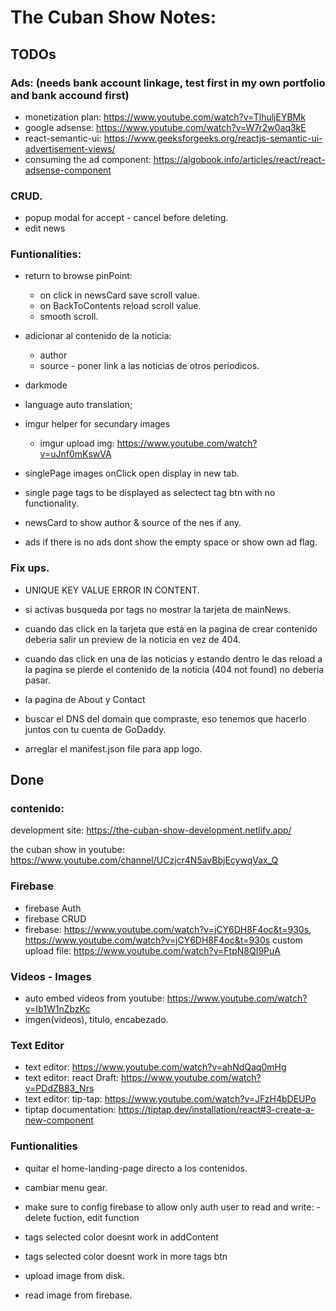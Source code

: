 # The Cuban Show Notes:
## TODOs
### Ads: (needs bank account linkage, test first in my own portfolio and bank accound first)
- monetization plan: https://www.youtube.com/watch?v=TlhuljEYBMk
- google  adsense: https://www.youtube.com/watch?v=W7r2w0aq3kE
- react-semantic-ui: https://www.geeksforgeeks.org/reactjs-semantic-ui-advertisement-views/
- consuming the ad component: https://algobook.info/articles/react/react-adsense-component

### CRUD.
- popup modal for accept - cancel before deleting.
- edit news

### Funtionalities:

- return to browse pinPoint:
    - on click in newsCard save scroll value.
    - on BackToContents reload scroll value.
    - smooth scroll.


- adicionar al contenido de la noticia: 
    - author
    - source - poner link a las noticias de otros periodicos.
    
- darkmode
- language auto translation;

- imgur helper for secundary images
    - imgur upload img: https://www.youtube.com/watch?v=uJnf0mKswVA 

- singlePage images onClick open display in new tab.
- single page tags to be displayed as selectect tag btn with no functionality.

- newsCard to show author & source of the nes if any.

- ads if there is no ads dont show the empty space or show own ad flag.

### Fix ups.
- UNIQUE KEY VALUE ERROR IN CONTENT.

- si activas busqueda por tags no mostrar la tarjeta de mainNews.

- cuando das click en la tarjeta que está en la pagina de crear contenido deberia salir un preview de la noticia en vez de 404.

- cuando das click en una de las noticias y estando dentro le das reload a la pagina se pierde el contenido de la noticia (404 not found) no deberia pasar.

- la pagina de About y Contact

- buscar el DNS del domain que compraste, eso tenemos que hacerlo juntos con tu cuenta de GoDaddy.

- arreglar el manifest.json file para app logo.

## Done

### contenido: 
development site: https://the-cuban-show-development.netlify.app/

the cuban show in youtube: https://www.youtube.com/channel/UCzjcr4N5avBbjEcywqVax_Q

### Firebase
- firebase Auth
- firebase CRUD
- firebase: https://www.youtube.com/watch?v=jCY6DH8F4oc&t=930s, https://www.youtube.com/watch?v=jCY6DH8F4oc&t=930s
custom upload file: https://www.youtube.com/watch?v=FtpN8QI9PuA


### Videos - Images
- auto embed videos from youtube: https://www.youtube.com/watch?v=Ib1W1nZbzKc
- imgen(videos), titulo, encabezado.

### Text Editor
- text editor: https://www.youtube.com/watch?v=ahNdQaq0mHg
- text editor: react Draft: https://www.youtube.com/watch?v=PDdZB83_Nrs
- text editor: tip-tap: https://www.youtube.com/watch?v=JFzH4bDEUPo
- tiptap documentation: https://tiptap.dev/installation/react#3-create-a-new-component

### Funtionalities
- quitar el home-landing-page directo a los contenidos.

- cambiar menu gear. 

- make sure to config firebase to allow only auth user to read and write: - delete fuction, edit function

- tags selected color doesnt work in addContent
- tags selected color doesnt work in more tags btn

- upload image from disk.
- read image from firebase.